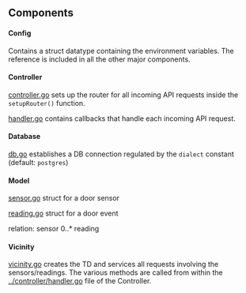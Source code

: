 ## Components

#### Config

Contains a struct datatype containing the environment variables. The reference is included in all the other major components.

#### Controller

[controller.go](controller/controller.go) sets up the router for all incoming API requests inside the `setupRouter()` function.

[handler.go](controller/handler.go) contains callbacks that handle each incoming API request.

#### Database

[db.go](database/db.go) establishes a DB connection regulated by the `dialect` constant (default: `postgres`)

#### Model
[sensor.go](model/sensor.go) struct for a door sensor

[reading.go](model/reading.go) struct for a door event 

relation: sensor 0..* reading

#### Vicinity
[vicinity.go](vicinity/vicinity.go) creates the TD and services all requests involving the sensors/readings. The various methods are called from within the [../controller/handler.go](controller/handler.go) file of the Controller.